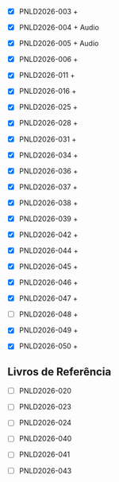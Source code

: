 - [x] PNLD2026-003	+  
- [x] PNLD2026-004	+  Audio
- [x] PNLD2026-005	+  Audio
- [x] PNLD2026-006	+
- [x] PNLD2026-011	+
- [x] PNLD2026-016	+
- [x] PNLD2026-025	+
- [x] PNLD2026-028	+
- [x] PNLD2026-031	+
- [x] PNLD2026-034	+
- [x] PNLD2026-036	+
- [x] PNLD2026-037	+
- [x] PNLD2026-038	+
- [x] PNLD2026-039	+
- [x] PNLD2026-042 	+
- [x] PNLD2026-044	+
- [x] PNLD2026-045	+
- [x] PNLD2026-046	+
- [x] PNLD2026-047	+
- [ ] PNLD2026-048	+
- [x] PNLD2026-049  +
- [x] PNLD2026-050	+



Livros de Referência 
--------

- [ ] PNLD2026-020
- [ ] PNLD2026-023
- [ ] PNLD2026-024
- [ ] PNLD2026-040
- [ ] PNLD2026-041
- [ ] PNLD2026-043

